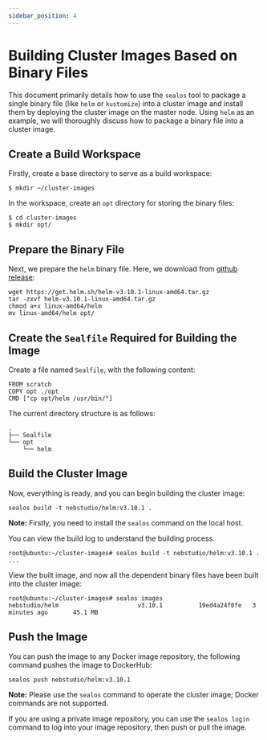 ```yaml
---
sidebar_position: 4
---
```


# Building Cluster Images Based on Binary Files

This document primarily details how to use the `sealos` tool to package a single binary file (like `helm` or `kustomize`) into a cluster image and install them by deploying the cluster image on the master node. Using `helm` as an example, we will thoroughly discuss how to package a binary file into a cluster image.

## Create a Build Workspace

Firstly, create a base directory to serve as a build workspace:

```shell
$ mkdir ~/cluster-images
```

In the workspace, create an `opt` directory for storing the binary files:

```shell
$ cd cluster-images
$ mkdir opt/
```

## Prepare the Binary File

Next, we prepare the `helm` binary file. Here, we download from [github release](https://github.com/helm/helm/releases):

```shell
wget https://get.helm.sh/helm-v3.10.1-linux-amd64.tar.gz
tar -zxvf helm-v3.10.1-linux-amd64.tar.gz
chmod a+x linux-amd64/helm
mv linux-amd64/helm opt/
```

## Create the `Sealfile` Required for Building the Image

Create a file named `Sealfile`, with the following content:

```shell
FROM scratch
COPY opt ./opt
CMD ["cp opt/helm /usr/bin/"]
```

The current directory structure is as follows:

```
.
├── Sealfile
└── opt
    └── helm
```

## Build the Cluster Image

Now, everything is ready, and you can begin building the cluster image:

```shell
sealos build -t nebstudio/helm:v3.10.1 .
```

**Note:** Firstly, you need to install the `sealos` command on the local host.

You can view the build log to understand the building process.

```shell
root@ubuntu:~/cluster-images# sealos build -t nebstudio/helm:v3.10.1 .
...
```

View the built image, and now all the dependent binary files have been built into the cluster image:

```shell
root@ubuntu:~/cluster-images# sealos images
nebstudio/helm                      v3.10.1          19ed4a24f0fe   3 minutes ago       45.1 MB
```

## Push the Image

You can push the image to any Docker image repository, the following command pushes the image to DockerHub:

```shell
sealos push nebstudio/helm:v3.10.1
```

**Note:** Please use the `sealos` command to operate the cluster image; Docker commands are not supported.

If you are using a private image repository, you can use the `sealos login` command to log into your image repository, then push or pull the image.
